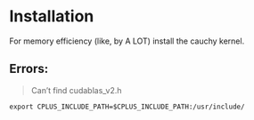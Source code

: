 # Installation

For memory efficiency (like, by A LOT) install the cauchy kernel.

## Errors:
> Can’t find cudablas_v2.h

```
export CPLUS_INCLUDE_PATH=$CPLUS_INCLUDE_PATH:/usr/include/
```